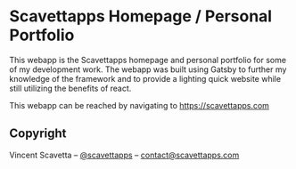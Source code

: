 # Scavettapps Homepage / Personal Portfolio

This webapp is the Scavettapps homepage and personal portfolio for some of my development work. The webapp was built using Gatsby to further my knowledge of the framework and to provide a lighting quick website while still utilizing the benefits of react.

This webapp can be reached by navigating to https://scavettapps.com

## Copyright

Vincent Scavetta – [@scavettapps](https://twitter.com/scavettapps) – contact@scavettapps.com